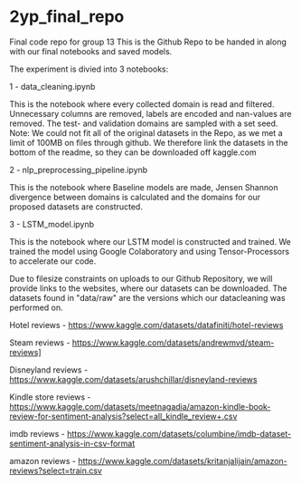 # 2yp_final_repo
Final code repo for group 13
This is the Github Repo to be handed in along with our final notebooks and saved models.

The experiment is divied into 3 notebooks:

1 - data_cleaning.ipynb

This is the notebook where every collected domain is read and filtered. Unnecessary columns are removed, labels are encoded and nan-values are removed. The test- and validation domains are sampled with a set seed. Note: We could not fit all of the original datasets in the Repo, as we met a limit of 100MB on files through github. We therefore link the datasets in the bottom of the readme, so they can be downloaded off kaggle.com

2 - nlp_preprocessing_pipeline.ipynb

This is the notebook where Baseline models are made, Jensen Shannon divergence between domains is calculated and the domains for our proposed datasets are constructed.

3 - LSTM_model.ipynb

This is the notebook where our LSTM model is constructed and trained. We trained the model using Google Colaboratory and using Tensor-Processors to accelerate our code.

Due to filesize constraints on uploads to our Github Repository, we will provide links to the websites, where our datasets can be downloaded. The datasets found in "data/raw" are the versions which our datacleaning was performed on.

Hotel reviews - https://www.kaggle.com/datasets/datafiniti/hotel-reviews

Steam reviews - https://www.kaggle.com/datasets/andrewmvd/steam-reviews]

Disneyland reviews - https://www.kaggle.com/datasets/arushchillar/disneyland-reviews

Kindle store reviews - https://www.kaggle.com/datasets/meetnagadia/amazon-kindle-book-review-for-sentiment-analysis?select=all_kindle_review+.csv

imdb reviews - https://www.kaggle.com/datasets/columbine/imdb-dataset-sentiment-analysis-in-csv-format

amazon reviews - https://www.kaggle.com/datasets/kritanjalijain/amazon-reviews?select=train.csv
